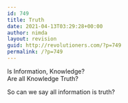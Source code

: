 ```yaml
---
id: 749
title: Truth
date: 2021-04-13T03:29:28+00:00
author: nimda
layout: revision
guid: http://revolutioners.com/?p=749
permalink: /?p=749
---
```

Is Information, Knowledge?  
Are all Knowledge Truth?

So can we say all information is truth?